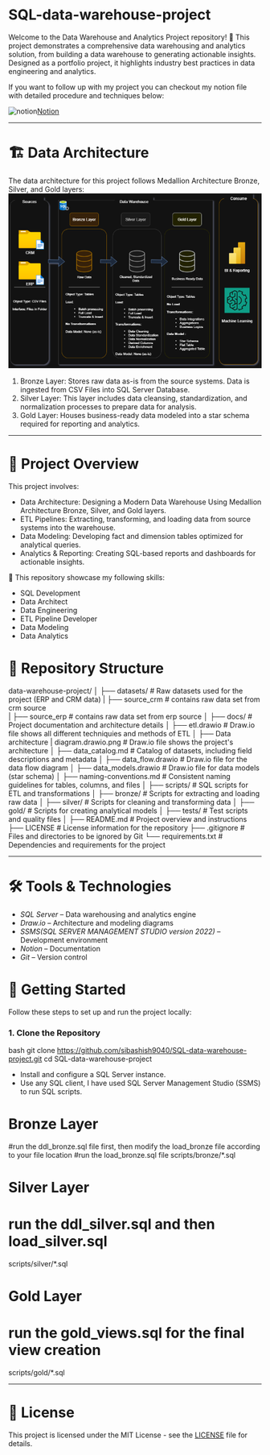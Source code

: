 # SQL-data-warehouse-project
Welcome to the Data Warehouse and Analytics Project repository! 🚀
This project demonstrates a comprehensive data warehousing and analytics solution, from building a data warehouse to generating actionable insights. Designed as a portfolio project, it highlights industry best practices in data engineering and analytics.

If you want to follow up with my project you can checkout my notion file with detailed procedure and techniques below:

<img width="30" height="30" src="https://img.icons8.com/ios/50/FFFFFF/notion.png" alt="notion"/>[Notion](https://elated-november-3de.notion.site/Data-Warehouse-Project-22b421886a4080dead78c2e5d98804ab?source=copy_link)

-----------------------------------------------------------
# 🏗 Data Architecture
The data architecture for this project follows Medallion Architecture Bronze, Silver, and Gold layers:
![data architecture diagram](https://github.com/sibashish9040/SQL-data-warehouse-project/blob/main/docs/Data%20architecture%20diagram.drawio.png)
1. Bronze Layer: Stores raw data as-is from the source systems. Data is ingested from CSV Files into SQL Server Database.
2. Silver Layer: This layer includes data cleansing, standardization, and normalization processes to prepare data for analysis.
3. Gold Layer: Houses business-ready data modeled into a star schema required for reporting and analytics.
-----------------------------------------------------------
# 📖 Project Overview
This project involves:

- Data Architecture: Designing a Modern Data Warehouse Using Medallion Architecture Bronze, Silver, and Gold layers.
- ETL Pipelines: Extracting, transforming, and loading data from source systems into the warehouse.
- Data Modeling: Developing fact and dimension tables optimized for analytical queries.
- Analytics & Reporting: Creating SQL-based reports and dashboards for actionable insights.

🎯 This repository showcase my following skills:

- SQL Development
- Data Architect
- Data Engineering
- ETL Pipeline Developer
- Data Modeling
- Data Analytics

# 📂 Repository Structure

data-warehouse-project/
│
├── datasets/                           # Raw datasets used for the project (ERP and CRM data)
|   ├── source_crm                      # contains raw data set from crm source    
|   ├── source_erp                      # contains raw data set from erp source
│
├── docs/                               # Project documentation and architecture details
│   ├── etl.drawio                      # Draw.io file shows all different techniquies and methods of ETL
│   ├── Data architecture
|       diagram.drawio.png              # Draw.io file shows the project's architecture
│   ├── data_catalog.md                 # Catalog of datasets, including field descriptions and metadata
│   ├── data_flow.drawio                # Draw.io file for the data flow diagram
│   ├── data_models.drawio              # Draw.io file for data models (star schema)
│   ├── naming-conventions.md           # Consistent naming guidelines for tables, columns, and files
│
├── scripts/                            # SQL scripts for ETL and transformations
│   ├── bronze/                         # Scripts for extracting and loading raw data
│   ├── silver/                         # Scripts for cleaning and transforming data
│   ├── gold/                           # Scripts for creating analytical models
│
├── tests/                              # Test scripts and quality files
│
├── README.md                           # Project overview and instructions
├── LICENSE                             # License information for the repository
├── .gitignore                          # Files and directories to be ignored by Git
└── requirements.txt                    # Dependencies and requirements for the project

-----
# 🛠 Tools & Technologies

- *SQL Server* – Data warehousing and analytics engine
- *Draw.io* – Architecture and modeling diagrams
- *SSMS(SQL SERVER MANAGEMENT STUDIO version 2022)* – Development environment
- *Notion* – Documentation
- *Git* – Version control

# 🚀 Getting Started

Follow these steps to set up and run the project locally:

### 1. Clone the Repository

bash
git clone https://github.com/sibashish9040/SQL-data-warehouse-project.git
cd SQL-data-warehouse-project

- Install and configure a SQL Server instance.
- Use any SQL client, I have used SQL Server Management Studio (SSMS) to run SQL scripts.

# Bronze Layer
#run the ddl_bronze.sql file first, then modify the load_bronze file according to your file location
#run the load_bronze.sql file
scripts/bronze/*.sql

# Silver Layer
# run the ddl_silver.sql and then load_silver.sql
scripts/silver/*.sql

# Gold Layer
# run the gold_views.sql for the final view creation 
scripts/gold/*.sql


----

# 📄 License

This project is licensed under the MIT License - see the [LICENSE](./LICENSE) file for details.
